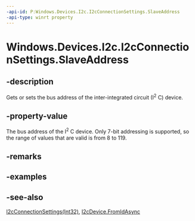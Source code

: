 ```yaml
---
-api-id: P:Windows.Devices.I2c.I2cConnectionSettings.SlaveAddress
-api-type: winrt property
---
```


<!-- Property syntax
public int SlaveAddress { get;  set; }
-->

# Windows.Devices.I2c.I2cConnectionSettings.SlaveAddress

## -description
Gets or sets the bus address of the inter-integrated circuit (I<sup>2</sup> C) device.

## -property-value
The bus address of the I<sup>2</sup> C device. Only 7-bit addressing is supported, so the range of values that are valid is from 8 to 119.

## -remarks

## -examples

## -see-also
[I2cConnectionSettings(Int32)](i2cconnectionsettings_i2cconnectionsettings_745845612.md), [I2cDevice.FromIdAsync](i2cdevice_fromidasync_1693757112.md)